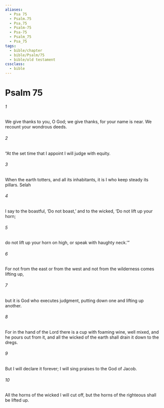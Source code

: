 ```yaml
---
aliases:
  - Psa 75
  - Psalm.75
  - Psa.75
  - Psalm-75
  - Psa-75
  - Psalm_75
  - Psa_75
tags:
  - bible/chapter
  - bible/Psalm/75
  - bible/old testament
cssclass:
  - bible
---
```


# Psalm 75

###### 1
We give thanks to you, O God; we give thanks, for your name is near. We recount your wondrous deeds.
###### 2
“At the set time that I appoint I will judge with equity.
###### 3
When the earth totters, and all its inhabitants, it is I who keep steady its pillars. Selah
###### 4
I say to the boastful, ‘Do not boast,’ and to the wicked, ‘Do not lift up your horn;
###### 5
do not lift up your horn on high, or speak with haughty neck.’”
###### 6
For not from the east or from the west and not from the wilderness comes lifting up,
###### 7
but it is God who executes judgment, putting down one and lifting up another.
###### 8
For in the hand of the Lord there is a cup with foaming wine, well mixed, and he pours out from it, and all the wicked of the earth shall drain it down to the dregs.
###### 9
But I will declare it forever; I will sing praises to the God of Jacob.
###### 10
All the horns of the wicked I will cut off, but the horns of the righteous shall be lifted up.


